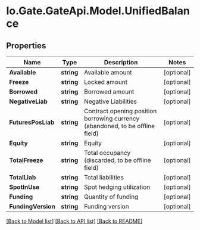 
# Io.Gate.GateApi.Model.UnifiedBalance

## Properties

Name | Type | Description | Notes
------------ | ------------- | ------------- | -------------
**Available** | **string** | Available amount | [optional] 
**Freeze** | **string** | Locked amount | [optional] 
**Borrowed** | **string** | Borrowed amount | [optional] 
**NegativeLiab** | **string** | Negative Liabilities | [optional] 
**FuturesPosLiab** | **string** | Contract opening position borrowing currency (abandoned, to be offline field) | [optional] 
**Equity** | **string** | Equity | [optional] 
**TotalFreeze** | **string** | Total occupancy (discarded, to be offline field) | [optional] 
**TotalLiab** | **string** | Total liabilities | [optional] 
**SpotInUse** | **string** | Spot hedging utilization | [optional] 
**Funding** | **string** | Quantity of funding | [optional] 
**FundingVersion** | **string** | Funding version | [optional] 

[[Back to Model list]](../README.md#documentation-for-models)
[[Back to API list]](../README.md#documentation-for-api-endpoints)
[[Back to README]](../README.md)
